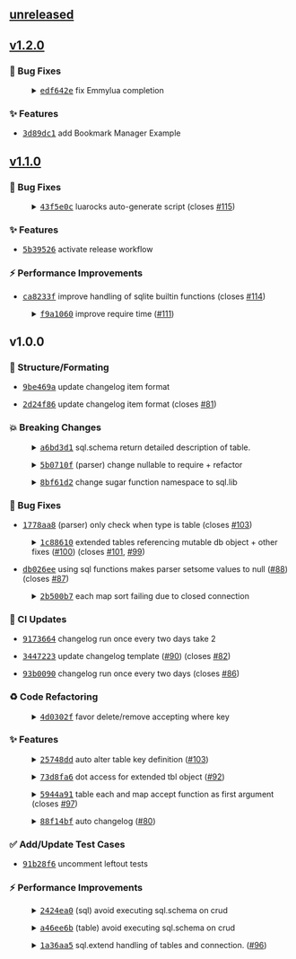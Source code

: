 
<a name="unreleased"></a>

## [unreleased](https://github.com/tami5/sql.nvim/compare/v1.2.0...unreleased)


<a name="v1.2.0"></a>

## [v1.2.0](https://github.com/tami5/sql.nvim/compare/v1.1.0...v1.2.0)

### :bug: Bug Fixes

<dl><dd><details><summary><a href="https://github.com/tami5/sql.nvim/commit/edf642e2f2088a7a4bafa5a3850fd2b338566c2c"><tt>edf642e</tt></a> fix Emmylua completion</summary>

This used to work, but maybe with new versions of sumneko_lua. It
stopped working.

</details></dd></dl>


### :sparkles: Features

- <a href="https://github.com/tami5/sql.nvim/commit/3d89dc149b10ab72c0ba78d89b92ebeb83e921b9"><tt>3d89dc1</tt></a> add Bookmark Manager Example



<a name="v1.1.0"></a>

## [v1.1.0](https://github.com/tami5/sql.nvim/compare/v1.0.0...v1.1.0)

### :bug: Bug Fixes

<dl><dd><details><summary><a href="https://github.com/tami5/sql.nvim/commit/43f5e0c80a93f588d788fbb3e3a3d4daaa43b85f"><tt>43f5e0c</tt></a> luarocks auto-generate script (closes <a href="https://github.com/tami5/sql.nvim/issues/115"> #115</a>)</summary>

Having "/" in the start of path breaks luarocks installation.

</details></dd></dl>


### :sparkles: Features

- <a href="https://github.com/tami5/sql.nvim/commit/5b395267bb1938c165099991a59497a9cc4ca8a1"><tt>5b39526</tt></a> activate release workflow


### :zap: Performance Improvements

- <a href="https://github.com/tami5/sql.nvim/commit/ca8233f8cb09b9adc7ea11f81ab903154ce07e86"><tt>ca8233f</tt></a> improve handling of sqlite builtin functions (closes <a href="https://github.com/tami5/sql.nvim/issues/114"> #114</a>)

<dl><dd><details><summary><a href="https://github.com/tami5/sql.nvim/commit/f9a10606806142a521e971437b4a2e41d688c85b"><tt>f9a1060</tt></a> improve require time (<a href="https://github.com/tami5/sql.nvim/pull/11">#111</a>)</summary>

decrease require time (cost on startup) from `0.791636 ms` to `4.140682` (423% faster)

</details></dd></dl>



<a name="v1.0.0"></a>

## v1.0.0

### :art: Structure/Formating

- <a href="https://github.com/tami5/sql.nvim/commit/9be469a1e3480cb0a90865de313289986f8a5044"><tt>9be469a</tt></a> update changelog item format

- <a href="https://github.com/tami5/sql.nvim/commit/2d24f865daf5ec9931ceff84a0c5e5a8da87eb39"><tt>2d24f86</tt></a> update changelog item format (closes <a href="https://github.com/tami5/sql.nvim/issues/81"> #81</a>)


### :boom: Breaking Changes

<dl><dd><details><summary><a href="https://github.com/tami5/sql.nvim/commit/a6bd3d1cae9d3a075bd3cf1d059a1b47e0fb5ecf"><tt>a6bd3d1</tt></a> sql.schema return detailed description of table.</summary>

Not sure if this is a wise decision or not. But it beat having the
schema returned given the key and the value the user written.

</details></dd></dl>

<dl><dd><details><summary><a href="https://github.com/tami5/sql.nvim/commit/5b0710f50053f7e7a669f21b57979e4ef7c0aa14"><tt>5b0710f</tt></a> (parser) change nullable to require + refactor</summary>

Additionally, make primary reference pk.

</details></dd></dl>

<dl><dd><details><summary><a href="https://github.com/tami5/sql.nvim/commit/8bf61d2b548b0e8c102e6e36dd21beae133ddf63"><tt>8bf61d2</tt></a> change sugar function namespace to sql.lib</summary>

changes access to sugar functions and store it in lib. It was weird typing out `sql...` and abbreviating it seems harder too.

</details></dd></dl>


### :bug: Bug Fixes

- <a href="https://github.com/tami5/sql.nvim/commit/1778aa857367c17c1468cc85a64fcda542b5c252"><tt>1778aa8</tt></a> (parser) only check when type is table (closes <a href="https://github.com/tami5/sql.nvim/issues/103"> #103</a>)

<dl><dd><details><summary><a href="https://github.com/tami5/sql.nvim/commit/1c88610b902c122560fdd28683b101c755853a8e"><tt>1c88610</tt></a> extended tables referencing mutable db object + other fixes (<a href="https://github.com/tami5/sql.nvim/pull/00">#100</a>) (closes <a href="https://github.com/tami5/sql.nvim/issues/101"> #101</a>, <a href="https://github.com/tami5/sql.nvim/issues/99"> #99</a>)</summary>

- `table.extend` reference db object instead of `db.extend`ed  object. 
    this fix issue with calling methods that has been already modified by the user.
- remove debug stuff
- modify `table.extend` mechanism.
- stop mutating insert/update source data when processing for `sql.insert`

</details></dd></dl>

- <a href="https://github.com/tami5/sql.nvim/commit/db026ee2f52234fd9f479178fc8349134d743c19"><tt>db026ee</tt></a> using sql functions makes parser setsome values to null (<a href="https://github.com/tami5/sql.nvim/pull/88">#88</a>) (closes <a href="https://github.com/tami5/sql.nvim/issues/87"> #87</a>)

<dl><dd><details><summary><a href="https://github.com/tami5/sql.nvim/commit/2b500b77c379356d401ee2f37a1c9cf9c1e311e6"><tt>2b500b7</tt></a> each map sort failing due to closed connection</summary>

make map, sort, each, support executing sqlite queries regardless of connection status.

  - 🐛 func(row) returning nil causing error
  - 🐛 running some tbl function without checking conn

</details></dd></dl>


### :construction_worker: CI Updates

- <a href="https://github.com/tami5/sql.nvim/commit/9173664fecfc8e13d9deffe54f1eba640f4d2481"><tt>9173664</tt></a> changelog run once every two days take 2

- <a href="https://github.com/tami5/sql.nvim/commit/3447223239ce2e0ab322db756ee1aa0374e20551"><tt>3447223</tt></a> update changelog template (<a href="https://github.com/tami5/sql.nvim/pull/90">#90</a>) (closes <a href="https://github.com/tami5/sql.nvim/issues/82"> #82</a>)

- <a href="https://github.com/tami5/sql.nvim/commit/93b0090674cf71d096406f1e8a42c585cb979cc5"><tt>93b0090</tt></a> changelog run once every two days (closes <a href="https://github.com/tami5/sql.nvim/issues/86"> #86</a>)


### :recycle: Code Refactoring

<dl><dd><details><summary><a href="https://github.com/tami5/sql.nvim/commit/4d0302f8ccb3ab647f3d5709d3adf4d3c8810060"><tt>4d0302f</tt></a> favor delete/remove accepting where key</summary>

No breaking changes here :)

</details></dd></dl>


### :sparkles: Features

<dl><dd><details><summary><a href="https://github.com/tami5/sql.nvim/commit/25748dd0f8947533fe4cff14d8900ae30f774241"><tt>25748dd</tt></a> auto alter table key definition  (<a href="https://github.com/tami5/sql.nvim/pull/03">#103</a>)</summary>

Support for modifying schema key definitions without wasting the table content. It has little support for renaming, in fact, renaming should be avoided for the time being.
 
✨ New: 
  - `db:execute` for executing statement without any return.
  - emmylua classes`SqlSchemaKeyDefinition` and `SqliteActions`.
  - when a key has default, then all the columns with nulls will be replaced with the default.
  - support for auto altering key to reference a foreign key.

🐛 Fixes 
  - when a foreign_keys is enabled on a connection, closing and opening disables it.

♻️ Changes
  - rename `db.sqlite_opts` to `db.opts`.

✅ Added Tests
  - auto alter: simple rename with idetnical number of keys
  - auto alter: simple rename with idetnical number of keys with a key turned to be required
  - auto alter: more than one rename with idetnical number of keys
  - auto alter: more than one rename with idetnical number of keys + default without required = true
  - auto alter: transform to foreign key
  - auto alter: pass sqlite.org tests

</details></dd></dl>

<dl><dd><details><summary><a href="https://github.com/tami5/sql.nvim/commit/73d8fa60e1037d0a8b58c898ed641430d8b0c0c4"><tt>73d8fa6</tt></a> dot access for extended tbl object (<a href="https://github.com/tami5/sql.nvim/pull/92">#92</a>)</summary>

Changes:
  - Fix parsing schema key when using key value pairs.
  - access tbl original methods after overwrite with appending `_`
  - Inject db object later with `set_db`
  - auto-completion support 

    ```lua
    local users = require'sql.table'("users", {...}) -- or require'sql.table'(db, "users", {...})
    users.init = function(db) -- if db isn't injected already 
       users.set_db(db) --- inject db object 
    end
    users.get = function() -- overwriting method
      return users._get({ where = { id = 1 } })[1].name
    end
    return users
    ```

</details></dd></dl>

<dl><dd><details><summary><a href="https://github.com/tami5/sql.nvim/commit/5944a91d05f34f1d36ef33a62344cfc301fc49b4"><tt>5944a91</tt></a> table each and map accept function as first argument (closes <a href="https://github.com/tami5/sql.nvim/issues/97"> #97</a>)</summary>

still compatible with query as first argument ✅  

Examples:

```lua
tbl:each(function(row) .. end) -- execute a function on all table rows
tbl:each(function(row) .. end, {...} ) -- execute a function on all table rows match the query
-- map work the same way, but return transformed table
```

</details></dd></dl>

<dl><dd><details><summary><a href="https://github.com/tami5/sql.nvim/commit/88f14bf3148c8c31c4ba17818d80eedc33cc9f12"><tt>88f14bf</tt></a> auto changelog (<a href="https://github.com/tami5/sql.nvim/pull/80">#80</a>)</summary>

Here goes nothing 🤞. Please CI don't fail me.

</details></dd></dl>


### :white_check_mark: Add/Update Test Cases

- <a href="https://github.com/tami5/sql.nvim/commit/91b28f6c03c3d7daa2b0f953e9279d0ab32dcb09"><tt>91b28f6</tt></a> uncomment leftout tests


### :zap: Performance Improvements

<dl><dd><details><summary><a href="https://github.com/tami5/sql.nvim/commit/2424ea0f9f9287247a2785069438457fc5b7f5fe"><tt>2424ea0</tt></a> (sql) avoid executing sql.schema on crud</summary>

follow up to d791f87

</details></dd></dl>

<dl><dd><details><summary><a href="https://github.com/tami5/sql.nvim/commit/a46ee6b371a32fb1f1dd81f79fb8e6e8f07029f1"><tt>a46ee6b</tt></a> (table) avoid executing sql.schema on crud</summary>

simple performance enhancement that should have been done from the start
:smile:

</details></dd></dl>

<dl><dd><details><summary><a href="https://github.com/tami5/sql.nvim/commit/1a36aa576f489792f61b9a62cc4b3e796d97d568"><tt>1a36aa5</tt></a> sql.extend handling of tables and connection. (<a href="https://github.com/tami5/sql.nvim/pull/96">#96</a>)</summary>

✨ New:
  - add usage examples for DB:extend.
  - support using different name to access a tbl object `{_name = ".."}`.
  - support using pre-defined/extended sql.table object.
  - 100% lazy sql object setup: No calls will be made before the first sql operation.

♻️ Changes:
  - remove init hack of controlling sql extend object table initialization (no longer needed).
  - remove old tests.

</details></dd></dl>


